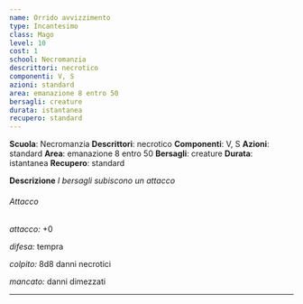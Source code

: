 ```yaml
---
name: Orrido avvizzimento
type: Incantesimo
class: Mago
level: 10
cost: 1
school: Necromanzia
descrittori: necrotico
componenti: V, S
azioni: standard
area: emanazione 8 entro 50
bersagli: creature
durata: istantanea
recupero: standard
---
```

**Scuola**: Necromanzia
**Descrittori**: necrotico
**Componenti**: V, S
**Azioni**: standard
**Area**: emanazione 8 entro 50
**Bersagli**: creature
**Durata**: istantanea
**Recupero**: standard

**Descrizione**
*I bersagli subiscono un attacco*

###### Attacco

*attacco:* +0

*difesa:* tempra

*colpito:* 8d8 danni necrotici

*mancato:* danni dimezzati

---